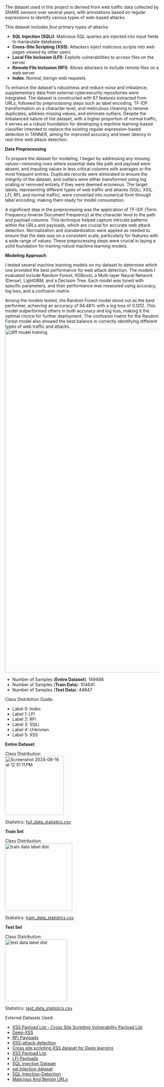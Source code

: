 The dataset used in this project is derived from web traffic data collected by SNARE sensors over several years, with annotations based on regular expressions to identify various types of web-based attacks. 

This dataset includes *four* primary types of attacks: 
-	**SQL Injection (SQLi)**: Malicious SQL queries are injected into input fields to manipulate databases
-	**Cross-Site Scripting (XSS)**: Attackers inject malicious scripts into web pages viewed by other users
-	**Local File Inclusion (LFI)**: Exploits vulnerabilities to access files on the server
-	**Remote File Inclusion (RFI)**: Allows attackers to include remote files on a web server
-	**Index**: Normal, benign web requests

To enhance the dataset's robustness and reduce noise and imbalance, supplementary data from external cybersecurity repositories were integrated. The dataset is constructed with 67 features extracted from URLs, followed by preprocessing steps such as label encoding, TF-IDF transformation on a character level, and meticulous cleaning to remove duplicates, address missing values, and eliminate outliers. Despite the imbalanced nature of the dataset, with a higher proportion of normal traffic, it serves as a robust foundation for developing a machine learning-based classifier intended to replace the existing regular expression-based detection in TANNER, aiming for improved accuracy and lower latency in real-time web attack detection. 



**Data Preprocessing**

To prepare the dataset for modeling, I began by addressing any missing values—removing rows where essential data like path and payload were absent, and imputing values in less critical columns with averages or the most frequent entries. Duplicate records were eliminated to ensure the integrity of the dataset, and outliers were either transformed using log scaling or removed entirely if they were deemed erroneous. The target labels, representing different types of web traffic and attacks (SQLi, XSS, LFI, RFI, and normal traffic), were converted into numerical form through label encoding, making them ready for model consumption.

A significant step in the preprocessing was the application of TF-IDF (Term Frequency-Inverse Document Frequency) at the character level to the path and payload columns. This technique helped capture intricate patterns within the URLs and payloads, which are crucial for accurate web attack detection. Normalization and standardization were applied as needed to ensure that the data was on a consistent scale, particularly for features with a wide range of values. These preprocessing steps were crucial in laying a solid foundation for training robust machine learning models.



**Modeling Approach**

I tested several machine learning models on my dataset to determine which one provided the best performance for web attack detection. The models I evaluated include Random Forest, XGBoost, a Multi-layer Neural Network (Dense), LightGBM, and a Decision Tree. Each model was tuned with specific parameters, and their performance was measured using accuracy, log loss, and a confusion matrix.

Among the models tested, the Random Forest model stood out as the best performer, achieving an accuracy of 94.48% with a log loss of 0.1312. This model outperformed others in both accuracy and log loss, making it the optimal choice for further deployment. The confusion matrix for the Random Forest model also showed the best balance in correctly identifying different types of web traffic and attacks.\
<img width="1123" alt="diff model training" src="https://github.com/user-attachments/assets/39c83499-4a6b-42a3-b167-03f0ef58b449">


- Number of Samples (**Entire Dataset**): 149488
- Number of Samples (**Train Data**): 104641
- Number of Samples (**Test Data**): 44847


Class Distribition Guide: 

- Label 0: Index
- Label 1: LFI 
- Label 2: RFI
- Label 3: SQLi
- Label 4: Unknown
- Label 5: XSS
  
**Entire Dataset** 

Class Distribution\
<img width="192" alt="Screenshot 2024-08-16 at 12 51 11 PM" src="https://github.com/user-attachments/assets/f7a3737e-0a3e-42ad-a701-317c243da1a5">

Statistics: 
[full_data_statistics.csv](https://github.com/user-attachments/files/16646880/full_data_statistics.csv)


**Train Set**

Class Distribution:\
<img width="220" alt="train data label dist" src="https://github.com/user-attachments/assets/5534f301-b193-43dd-b691-71d012d6455f">


Statistics:
[train_data_statistics.csv](https://github.com/user-attachments/files/16646855/train_data_statistics.csv)

**Test Set** 

Class Distribution:\
<img width="203" alt="test data label dist" src="https://github.com/user-attachments/assets/af8b7a65-972b-4532-8a31-9c46135a86d8">

Statistics:
[test_data_statistics.csv](https://github.com/user-attachments/files/16646870/test_data_statistics.csv)

External Datasets Used:

- [XSS Payload List - Cross Site Scripting Vulnerability Payload List](https://www.kitploit.com/2018/05/xss-payload-list-cross-site-scripting.html)
- [Deep-XSS](https://github.com/das-lab/deep-xss/blob/master/xssed.csvl)
- [RFI Payloads](https://github.com/infosec-au/fuzzdb/blob/master/attack-payloads/rfi/rfi.txt)
- [XSS-attack-detection](https://github.com/shalayiding/XSS-attack-detection-using-deep-learning/blob/main/XSS_dataset_mixed.csv)
- [Cross site scripting XSS dataset for Deep learning](https://www.kaggle.com/datasets/syedsaqlainhussain/cross-site-scripting-xss-dataset-for-deep-learning)
- [XSS Payload List](https://github.com/payloadbox/xss-payload-list/blob/master/Intruder/xss-payload-list.txt)
- [LFI Payloads](https://raw.githubusercontent.com/emadshanab/LFI-Payload-List/master/LFI%20payloads.txt)
- [SQL Injection Dataset](https://www.kaggle.com/datasets/sajid576/sql-injection-dataset)
- [sql injection dataset](https://www.kaggle.com/datasets/syedsaqlainhussain/sql-injection-dataset)
- [SQL-Injection-Detection](https://github.com/saptajitbanerjee/SQL-Injection-Detection)
- [Malicious And Benign URLs](https://www.kaggle.com/datasets/siddharthkumar25/malicious-and-benign-urls)

